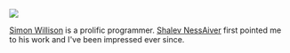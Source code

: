 <a href="https://simonwillison.net/"><img src="https://upload.wikimedia.org/wikipedia/commons/6/6c/Simon_Willison_%282929211382%29_%28cropped%29.jpg" class="tag headshot" /></a>

[Simon Willison](https://simonwillison.net/) is a prolific programmer. [Shalev NessAiver](/blog/tag/shalev-nessaiver) first pointed me to his work and I've been impressed ever since.
